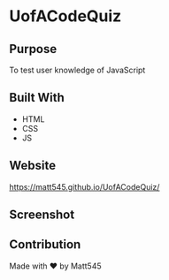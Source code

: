 # UofACodeQuiz

## Purpose
To test user knowledge of JavaScript

## Built With
* HTML
* CSS
* JS
## Website
https://matt545.github.io/UofACodeQuiz/
## Screenshot

## Contribution
Made with :heart: by Matt545
